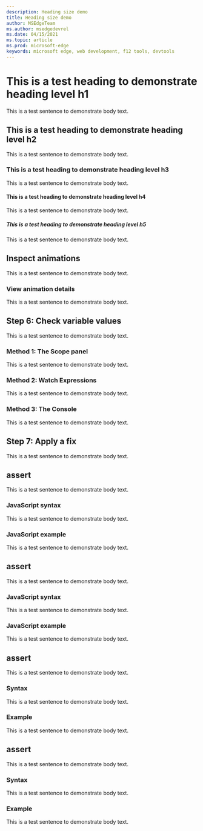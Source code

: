 ```yaml
---
description: Heading size demo
title: Heading size demo
author: MSEdgeTeam
ms.author: msedgedevrel
ms.date: 04/15/2021
ms.topic: article
ms.prod: microsoft-edge
keywords: microsoft edge, web development, f12 tools, devtools
---
```

# This is a test heading to demonstrate heading level h1  

This is a test sentence to demonstrate body text.

## This is a test heading to demonstrate heading level h2

This is a test sentence to demonstrate body text.
  
### This is a test heading to demonstrate heading level h3

This is a test sentence to demonstrate body text.

#### This is a test heading to demonstrate heading level h4

This is a test sentence to demonstrate body text.

##### This is a test heading to demonstrate heading level h5

This is a test sentence to demonstrate body text.

## Inspect animations

This is a test sentence to demonstrate body text.

### View animation details

This is a test sentence to demonstrate body text.

## Step 6: Check variable values

This is a test sentence to demonstrate body text.

### Method 1: The Scope panel

This is a test sentence to demonstrate body text.

### Method 2: Watch Expressions

This is a test sentence to demonstrate body text.

### Method 3: The Console

This is a test sentence to demonstrate body text.

## Step 7: Apply a fix

This is a test sentence to demonstrate body text.

## assert

This is a test sentence to demonstrate body text.

### JavaScript syntax

This is a test sentence to demonstrate body text.

### JavaScript example

This is a test sentence to demonstrate body text.

## assert

This is a test sentence to demonstrate body text.

### JavaScript syntax

This is a test sentence to demonstrate body text.

### JavaScript example

This is a test sentence to demonstrate body text.

## assert

This is a test sentence to demonstrate body text.

### Syntax

This is a test sentence to demonstrate body text.

### Example

This is a test sentence to demonstrate body text.

## assert

This is a test sentence to demonstrate body text.

### Syntax

This is a test sentence to demonstrate body text.

### Example

This is a test sentence to demonstrate body text.
